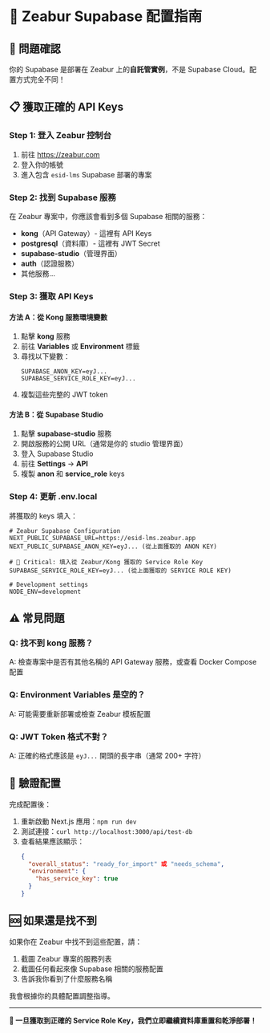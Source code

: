 # 🔧 Zeabur Supabase 配置指南

## 🎯 問題確認
你的 Supabase 是部署在 Zeabur 上的**自託管實例**，不是 Supabase Cloud。配置方式完全不同！

## 📋 獲取正確的 API Keys

### Step 1: 登入 Zeabur 控制台
1. 前往 https://zeabur.com
2. 登入你的帳號
3. 進入包含 `esid-lms` Supabase 部署的專案

### Step 2: 找到 Supabase 服務
在 Zeabur 專案中，你應該會看到多個 Supabase 相關的服務：
- **kong**（API Gateway）- 這裡有 API Keys
- **postgresql**（資料庫）- 這裡有 JWT Secret
- **supabase-studio**（管理界面）
- **auth**（認證服務）
- 其他服務...

### Step 3: 獲取 API Keys

#### 方法 A：從 Kong 服務環境變數
1. 點擊 **kong** 服務
2. 前往 **Variables** 或 **Environment** 標籤
3. 尋找以下變數：
   ```
   SUPABASE_ANON_KEY=eyJ...
   SUPABASE_SERVICE_ROLE_KEY=eyJ...
   ```
4. 複製這些完整的 JWT token

#### 方法 B：從 Supabase Studio
1. 點擊 **supabase-studio** 服務
2. 開啟服務的公開 URL（通常是你的 studio 管理界面）
3. 登入 Supabase Studio
4. 前往 **Settings** → **API**
5. 複製 **anon** 和 **service_role** keys

### Step 4: 更新 .env.local
將獲取的 keys 填入：

```env
# Zeabur Supabase Configuration
NEXT_PUBLIC_SUPABASE_URL=https://esid-lms.zeabur.app
NEXT_PUBLIC_SUPABASE_ANON_KEY=eyJ... (從上面獲取的 ANON KEY)

# 🚨 Critical: 填入從 Zeabur/Kong 獲取的 Service Role Key
SUPABASE_SERVICE_ROLE_KEY=eyJ... (從上面獲取的 SERVICE ROLE KEY)

# Development settings
NODE_ENV=development
```

## ⚠️ 常見問題

### Q: 找不到 kong 服務？
A: 檢查專案中是否有其他名稱的 API Gateway 服務，或查看 Docker Compose 配置

### Q: Environment Variables 是空的？
A: 可能需要重新部署或檢查 Zeabur 模板配置

### Q: JWT Token 格式不對？
A: 正確的格式應該是 `eyJ...` 開頭的長字串（通常 200+ 字符）

## 🧪 驗證配置

完成配置後：
1. 重新啟動 Next.js 應用：`npm run dev`
2. 測試連接：`curl http://localhost:3000/api/test-db`
3. 查看結果應該顯示：
   ```json
   {
     "overall_status": "ready_for_import" 或 "needs_schema",
     "environment": {
       "has_service_key": true
     }
   }
   ```

## 🆘 如果還是找不到

如果你在 Zeabur 中找不到這些配置，請：
1. 截圖 Zeabur 專案的服務列表
2. 截圖任何看起來像 Supabase 相關的服務配置
3. 告訴我你看到了什麼服務名稱

我會根據你的具體配置調整指導。

---

**🎯 一旦獲取到正確的 Service Role Key，我們立即繼續資料庫重置和乾淨部署！**